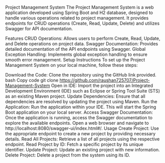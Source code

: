 Project Management System
The Project Management System is a web application developed using Spring Boot and H2 database, designed to handle various operations related to project management. It provides endpoints for CRUD operations (Create, Read, Update, Delete) and utilizes Swagger for API documentation.

Features
CRUD Operations: Allows users to perform Create, Read, Update, and Delete operations on project data.
Swagger Documentation: Provides detailed documentation of the API endpoints using Swagger.
Global Exception Handling: Implements global exception handling to ensure smooth error management.
Setup Instructions
To set up the Project Management System on your local machine, follow these steps:

Download the Code:
Clone the repository using the GitHub link provided.
bash
Copy code
git clone https://github.com/raushan725707/Project-Management-System
Open in IDE:
Import the project into an Integrated Development Environment (IDE) such as Eclipse or Spring Tool Suite (STS) as an existing Maven project.
Update Dependencies:
Ensure that all dependencies are resolved by updating the project using Maven.
Run the Application:
Run the application within your IDE. This will start the Spring Boot application on your local server.
Access Swagger Documentation:
Once the application is running, access the Swagger documentation to explore the available endpoints.
Open a web browser and navigate to http://localhost:8080/swagger-ui/index.html#/.
Usage
Create Project:
Use the appropriate endpoint to create a new project by providing necessary details.
Read All Projects:
Retrieve a list of all projects using the respective endpoint.
Read Project by ID:
Fetch a specific project by its unique identifier.
Update Project:
Update an existing project with new information.
Delete Project:
Delete a project from the system using its ID.
